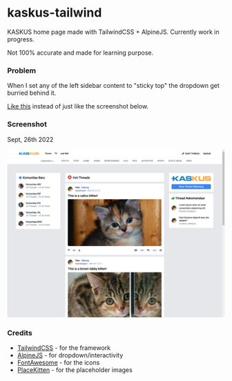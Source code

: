 # kaskus-tailwind

KASKUS home page made with TailwindCSS + AlpineJS. Currently work in progress.

Not 100% accurate and made for learning purpose.

### Problem

When I set any of the left sidebar content to "sticky top" the dropdown get burried behind it.

[Like this](https://github.com/prastya28/kaskus-tailwind/blob/main/public/assets/img/problem_02.png) instead of just like the screenshot below.

### Screenshot

Sept, 26th 2022

![Screenshot / Sept 25th 2022](https://github.com/prastya28/kaskus-tailwind/blob/main/public/assets/img/ss_06.png)

### Credits

- [TailwindCSS](https://tailwindcss.com) - for the framework
- [AlpineJS](https://alpinejs.dev) - for dropdown/interactivity
- [FontAwesome](https://fontawesome.com/icons) - for the icons
- [PlaceKitten](https://placekitten.com) - for the placeholder images
